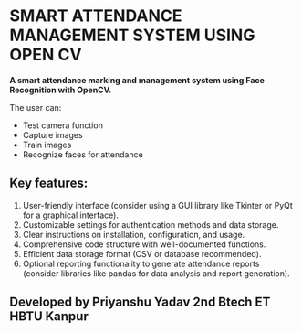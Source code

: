 # SMART ATTENDANCE MANAGEMENT SYSTEM USING OPEN CV
**A smart attendance marking and management system using Face Recognition with OpenCV.**

The user can:
- Test camera function
- Capture images
- Train images
- Recognize faces for attendance

## Key features:

1. User-friendly interface (consider using a GUI library like Tkinter or PyQt for a graphical interface).
2. Customizable settings for authentication methods and data storage.
3. Clear instructions on installation, configuration, and usage.
4. Comprehensive code structure with well-documented functions.
5. Efficient data storage format (CSV or database recommended).
6. Optional reporting functionality to generate attendance reports (consider libraries like pandas for data analysis and report generation).

## Developed by Priyanshu Yadav 2nd Btech ET HBTU Kanpur